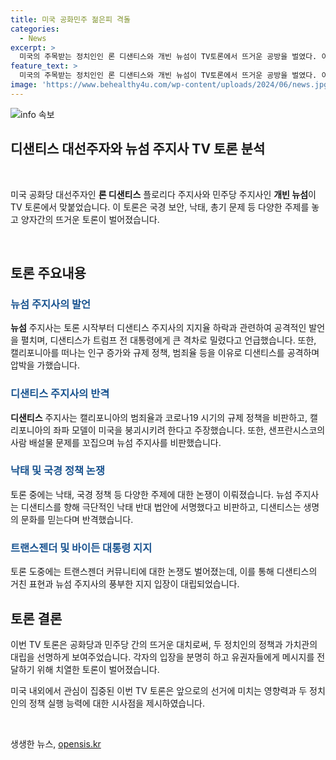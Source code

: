 ```yaml
---
title: 미국 공화민주 젊은피 격돌
categories:
  - News
excerpt: >
  미국의 주목받는 정치인인 론 디샌티스와 개빈 뉴섬이 TV토론에서 뜨거운 공방을 벌였다. 이들의 대립과 정치적 입장, 미래 전망 등이 화제를 모았으며, 미국 내외에서 큰 관심을 끌고 있다. 공화당 대선주자인 디샌티스 주지사는 고전하는 지지율과의 싸움 속에서 자신의 가치를 부각시키는데 주력하였고, 민주당의 뉴섬 주지사는 캘리포니아를 넘어 국가적인 입지를 다지기 위한 기회로 삼았다. 토론에서는 국경, 낙태, 총기 문제 등에 대한 논쟁이 치열하게 이뤄지며 두 정치인 간의 신경전이 뜨거웠다.
feature_text: >
  미국의 주목받는 정치인인 론 디샌티스와 개빈 뉴섬이 TV토론에서 뜨거운 공방을 벌였다. 이들의 대립과 정치적 입장, 미래 전망 등이 화제를 모았으며, 미국 내외에서 큰 관심을 끌고 있다. 공화당 대선주자인 디샌티스 주지사는 고전하는 지지율과의 싸움 속에서 자신의 가치를 부각시키는데 주력하였고, 민주당의 뉴섬 주지사는 캘리포니아를 넘어 국가적인 입지를 다지기 위한 기회로 삼았다. 토론에서는 국경, 낙태, 총기 문제 등에 대한 논쟁이 치열하게 이뤄지며 두 정치인 간의 신경전이 뜨거웠다.
image: 'https://www.behealthy4u.com/wp-content/uploads/2024/06/news.jpg'
---
```


<p><img src="https://www.behealthy4u.com/wp-content/uploads/2024/06/news.jpg" alt="info 속보" /></p>

<h2>디샌티스 대선주자와 뉴섬 주지사 TV 토론 분석</h2>

<p data-ke-size="size16">&nbsp;</p>

<p>미국 공화당 대선주자인 <b>론 디샌티스</b> 플로리다 주지사와 민주당 주지사인 <b>개빈 뉴섬</b>이 TV 토론에서 맞붙었습니다. 이 토론은 국경 보안, 낙태, 총기 문제 등 다양한 주제를 놓고 양자간의 뜨거운 토론이 벌어졌습니다.</p>

<p data-ke-size="size16">&nbsp;</p>

<h2 data-ke-size="size26">토론 주요내용</h2>

<h3><b><span style="color: #1a5490;">뉴섬 주지사의 발언</span></b></h3>

<p><b>뉴섬</b> 주지사는 토론 시작부터 디샌티스 주지사의 지지율 하락과 관련하여 공격적인 발언을 펼치며, 디샌티스가 트럼프 전 대통령에게 큰 격차로 밀렸다고 언급했습니다. 또한, 캘리포니아를 떠나는 인구 증가와 규제 정책, 범죄율 등을 이유로 디샌티스를 공격하며 압박을 가했습니다.</p>

<h3><b><span style="color: #1a5490;">디샌티스 주지사의 반격</span></b></h3>

<p><b>디샌티스</b> 주지사는 캘리포니아의 범죄율과 코로나19 시기의 규제 정책을 비판하고, 캘리포니아의 좌파 모델이 미국을 붕괴시키려 한다고 주장했습니다. 또한, 샌프란시스코의 사람 배설물 문제를 꼬집으며 뉴섬 주지사를 비판했습니다.</p>

<h3><b><span style="color: #1a5490;">낙태 및 국경 정책 논쟁</span></b></h3>

<p>토론 중에는 낙태, 국경 정책 등 다양한 주제에 대한 논쟁이 이뤄졌습니다. 뉴섬 주지사는 디샌티스를 향해 극단적인 낙태 반대 법안에 서명했다고 비판하고, 디샌티스는 생명의 문화를 믿는다며 반격했습니다.</p>

<h3><b><span style="color: #1a5490;">트랜스젠더 및 바이든 대통령 지지</span></b></h3>

<p>토론 도중에는 트랜스젠더 커뮤니티에 대한 논쟁도 벌어졌는데, 이를 통해 디샌티스의 거친 표현과 뉴섬 주지사의 풍부한 지지 입장이 대립되었습니다.</p>

<h2 data-ke-size="size26">토론 결론</h2>

<p>이번 TV 토론은 공화당과 민주당 간의 뜨거운 대치로써, 두 정치인의 정책과 가치관의 대립을 선명하게 보여주었습니다. 각자의 입장을 분명히 하고 유권자들에게 메시지를 전달하기 위해 치열한 토론이 벌어졌습니다.</p>

<p>미국 내외에서 관심이 집중된 이번 TV 토론은 앞으로의 선거에 미치는 영향력과 두 정치인의 정책 실행 능력에 대한 시사점을 제시하였습니다.</p>

<p data-ke-size="size16">&nbsp;</p>
생생한 뉴스, <a href="https://opensis.kr" rel="dofollow">opensis.kr</a>


